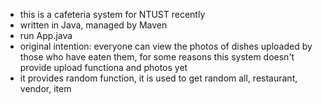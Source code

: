 - this is a cafeteria system for NTUST recently
- written in Java, managed by Maven
- run App.java
- original intention: everyone can view the photos of dishes uploaded by those who have eaten them, for some reasons this system doesn't provide upload functiona and photos yet
- it provides random function, it is used to get random all, restaurant, vendor, item
